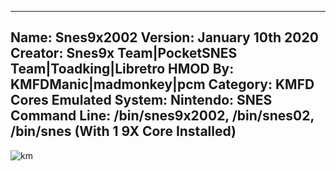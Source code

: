-----------------------
Name: Snes9x2002
Version: January 10th 2020
Creator: Snes9x Team|PocketSNES Team|Toadking|Libretro
HMOD By: KMFDManic|madmonkey|pcm
Category: KMFD Cores
Emulated System: Nintendo: SNES
Command Line: /bin/snes9x2002, /bin/snes02, /bin/snes (With 1 9X Core Installed)
-----------------------
![km](https://i.imgur.com/yzscPcp.png)
